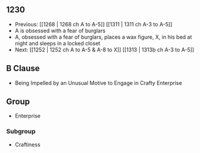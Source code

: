 ## 1230
- Previous: [[1268 | 1268 ch A to A-5]] [[1311 | 1311 ch A-3 to A-5]] 
- A is obsessed with a fear of burglars
- A, obsessed with a fear of burglars, places a wax figure, X, in his bed at night and sleeps in a locked closet
- Next: [[1252 | 1252 ch A to A-5 &amp; A-8 to X]] [[1313 | 1313b ch A-3 to A-5]] 

## B Clause
- Being Impelled by an Unusual Motive to Engage in Crafty Enterprise

## Group
- Enterprise

### Subgroup
- Craftiness

